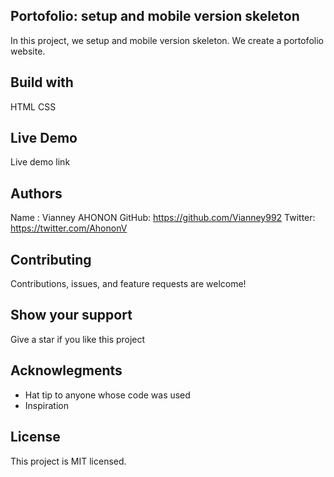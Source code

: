 ## Portofolio: setup and mobile version skeleton
In this project, we setup and mobile version skeleton.
We create a portofolio website.

## Build with
HTML
CSS

## Live Demo
Live demo link

## Authors
Name : Vianney AHONON
GitHub: https://github.com/Vianney992
Twitter: https://twitter.com/AhononV

## Contributing
Contributions, issues, and feature requests are welcome!

## Show your support
Give a star if you like this project

## Acknowlegments
- Hat tip to anyone whose code was used
- Inspiration
 
## License
This project is MIT licensed.